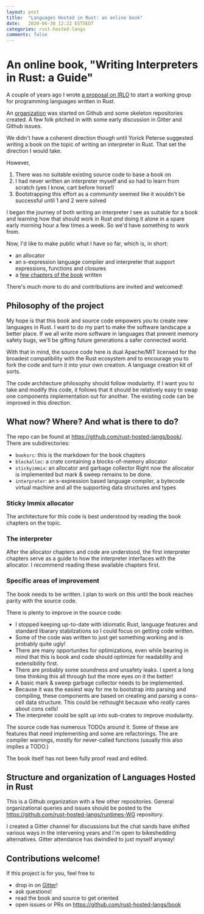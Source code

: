 ```yaml
---
layout: post
title:  "Languages Hosted in Rust: an online book"
date:   2020-06-30 12:22 EST5EDT
categories: rust-hosted-langs
comments: false
---
```


# An online book, "Writing Interpreters in Rust: a Guide"

A couple of years ago I wrote
[a proposal on IRLO](https://internals.rust-lang.org/t/anybody-interested-in-a-languages-hosted-in-rust-wg/7243)
to start a working group for programming languages written in Rust.

An [organization](https://github.com/rust-hosted-langs) was started on Github
and some skeleton repositories created. A few folk pitched in with some early
discussion in Gitter and Github issues.

We didn't have a coherent direction though until Yorick Peterse suggested
writing a book on the topic of writing an interpreter in Rust. That set the
direction I would take.

However,

1. There was no suitable existing source code to base a book on
2. I had never written an interpreter myself and so had to learn from scratch
   (yes I know, cart before horse!)
3. Bootstrapping this effort as a _community_ seemed like it wouldn't be
   successful until 1 and 2 were solved

I began the journey of both writing an interpreter I see as suitable for a
book and learning how that should work in Rust _and_ doing it alone in a spare
early morning hour a few times a week. So we'd have something to work from.

Now, I'd like to make public what I have so far, which is, in short:

* an allocator
* an s-expression language compiler and interpreter that support expressions,
  functions and closures
* a [few chapters of the book](https://rust-hosted-langs.github.io/book/) 
  written

There's much more to do and contributions are invited and welcomed!


## Philosophy of the project

My hope is that this book and source code empowers _you_ to create new
languages in Rust. I want to do my part to make the software landscape
a better place. If we all write more software in languages that prevent
memory safety bugs, we'll be gifting future generations a safer connected
world.

With that in mind, the source code here is dual Apache/MIT licensed for the
broadest compatibility with the Rust ecosystem and to encourage you to
fork the code and turn it into your own creation. A language creation kit of
sorts.

The code architecture philosophy should follow modularity. If I want you
to take and modify this code, it follows that it should be relatively easy
to swap one components implementation out for another. The existing code can
be improved in this direction.


## What now? Where? And what is there to do?

The repo can be found at <https://github.com/rust-hosted-langs/book/>. There
are subdirectories:

* `booksrc`: this is the markdown for the book chapters
* `blockalloc`: a crate containing a blocks-of-memory allocator
* `stickyimmix`: an allocator and garbage collector
  Right now the allocator is implemented but mark & sweep remains to be done.
* `interpreter`: an s-expression based language compiler, a bytecode virtual
  machine and all the supporting data structures and types


### Sticky Immix allocator

The architecture for this code is best understood by reading the book chapters
on the topic.


### The interpreter

After the allocator chapters and code are understood, the first interpreter
chapters serve as a guide to how the interpreter interfaces with the
allocator. I recommend reading these available chapters first.


### Specific areas of improvement

The book needs to be written. I plan to work on this until the book reaches
parity with the source code.

There is plenty to improve in the source code:

* I stopped keeping up-to-date with idiomatic Rust, language features and
  standard libarary stabilzations so I could focus on getting code written.
* Some of the code was written to just get something working and is probably
  quite ugly!
* There are many opportunites for optimizations, even while bearing in mind
  that this is book and code should optimize for readability and extensibility
  first.
* There are probably some soundness and unsafety leaks. I spent a long time
  thinking this all through but the more eyes on it the better!
* A basic mark & sweep garbage collector needs to be implemented.
* Because it was the easiest way for me to bootstrap into parsing and
  compiling, these components are based on creating and parsing a cons-cell
  data structure. This could be rethought because who _really_ cares about
  cons cells!
* The interpreter could be split up into sub-crates to improve modularity.

The source code has numerous TODOs around it. Some of these are features that
need implementing and some are refactorings.  The are compiler warnings,
mostly for never-called functions (usually this also implies a TODO.)

The book itself has not been fully proof read and edited.


## Structure and organization of Languages Hosted in Rust

This is a Github organization with a few other repositories.
General organizational queries and issues should be posted to the
<https://github.com/rust-hosted-langs/runtimes-WG> repository.

I created a Gitter channel for discussions but the chat sands have shifted
various ways in the intervening years and I'm open to bikeshedding
alternatives. Gitter attendance has dwindled to just myself anyway!

## Contributions welcome!

If this project is for you, feel free to

* drop in on [Gitter](https://gitter.im/rust-hosted-langs/runtimes-WG)!
* ask questions!
* read the book and source to get oriented
* open issues or PRs on <https://github.com/rust-hosted-langs/book>
